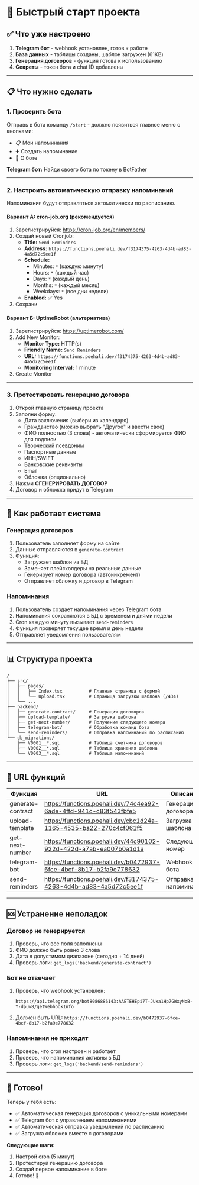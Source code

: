 # 🚀 Быстрый старт проекта

## ✅ Что уже настроено

1. **Telegram бот** - webhook установлен, готов к работе
2. **База данных** - таблицы созданы, шаблон загружен (61KB)
3. **Генерация договоров** - функция готова к использованию
4. **Секреты** - токен бота и chat ID добавлены

---

## 📋 Что нужно сделать

### 1. Проверить бота

Отправь в бота команду `/start` - должно появиться главное меню с кнопками:
- 📋 Мои напоминания
- ➕ Создать напоминание  
- 🔔 О боте

**Telegram бот:** Найди своего бота по токену в BotFather

---

### 2. Настроить автоматическую отправку напоминаний

Напоминания будут отправляться автоматически по расписанию.

#### Вариант А: cron-job.org (рекомендуется)

1. Зарегистрируйся: https://cron-job.org/en/members/
2. Создай новый Cronjob:
   - **Title:** `Send Reminders`
   - **Address:** `https://functions.poehali.dev/f3174375-4263-4d4b-ad83-4a5d72c5ee1f`
   - **Schedule:** 
     - Minutes: `*` (каждую минуту)
     - Hours: `*` (каждый час)
     - Days: `*` (каждый день)
     - Months: `*` (каждый месяц)
     - Weekdays: `*` (все дни недели)
   - **Enabled:** ✅ Yes
3. Сохрани

#### Вариант Б: UptimeRobot (альтернатива)

1. Зарегистрируйся: https://uptimerobot.com/
2. Add New Monitor:
   - **Monitor Type:** HTTP(s)
   - **Friendly Name:** `Send Reminders`
   - **URL:** `https://functions.poehali.dev/f3174375-4263-4d4b-ad83-4a5d72c5ee1f`
   - **Monitoring Interval:** 1 minute
3. Create Monitor

---

### 3. Протестировать генерацию договора

1. Открой главную страницу проекта
2. Заполни форму:
   - Дата заключения (выбери из календаря)
   - Гражданство (можно выбрать "Другое" и ввести свое)
   - ФИО полностью (3 слова) - автоматически сформируется ФИО для подписи
   - Творческий псевдоним
   - Паспортные данные
   - ИНН/SWIFT
   - Банковские реквизиты
   - Email
   - Обложка (опционально)
3. Нажми **СГЕНЕРИРОВАТЬ ДОГОВОР**
4. Договор и обложка придут в Telegram

---

## 🎯 Как работает система

### Генерация договоров

1. Пользователь заполняет форму на сайте
2. Данные отправляются в `generate-contract`
3. Функция:
   - Загружает шаблон из БД
   - Заменяет плейсхолдеры на реальные данные
   - Генерирует номер договора (автоинкремент)
   - Отправляет обложку и договор в Telegram

### Напоминания

1. Пользователь создает напоминания через Telegram бота
2. Напоминания сохраняются в БД с временем и днями недели
3. Cron каждую минуту вызывает `send-reminders`
4. Функция проверяет текущее время и день недели
5. Отправляет уведомления пользователям

---

## 📊 Структура проекта

```
/
├── src/
│   ├── pages/
│   │   ├── Index.tsx          # Главная страница с формой
│   │   └── Upload.tsx         # Страница загрузки шаблона (/434)
│   └── ...
├── backend/
│   ├── generate-contract/     # Генерация договоров
│   ├── upload-template/       # Загрузка шаблона
│   ├── get-next-number/       # Получение следующего номера
│   ├── telegram-bot/          # Обработка команд бота
│   └── send-reminders/        # Отправка напоминаний по расписанию
└── db_migrations/
    ├── V0001__*.sql           # Таблица счетчика договоров
    ├── V0002__*.sql           # Таблица хранения шаблона
    └── V0003__*.sql           # Таблица напоминаний
```

---

## 🔧 URL функций

| Функция | URL | Описание |
|---------|-----|----------|
| generate-contract | https://functions.poehali.dev/74c4ea92-6ade-4ffd-941c-c83f543fbfe5 | Генерация договора |
| upload-template | https://functions.poehali.dev/cbc1d24a-1165-4535-ba22-270c4cf061f5 | Загрузка шаблона |
| get-next-number | https://functions.poehali.dev/44c90102-922d-422d-a7ab-ea007b0a1d1a | Следующий номер |
| telegram-bot | https://functions.poehali.dev/b0472937-6fce-4bcf-8b17-b2fa9e778632 | Webhook бота |
| send-reminders | https://functions.poehali.dev/f3174375-4263-4d4b-ad83-4a5d72c5ee1f | Отправка напоминаний |

---

## 🆘 Устранение неполадок

### Договор не генерируется

1. Проверь, что все поля заполнены
2. ФИО должно быть ровно 3 слова
3. Дата в допустимом диапазоне (сегодня + 14 дней)
4. Проверь логи: `get_logs('backend/generate-contract')`

### Бот не отвечает

1. Проверь, что webhook установлен:
   ```
   https://api.telegram.org/bot8086886143:AAETEHEpi7T-JUxa1Hp7GWxyNoB-Y-dpuw8/getWebhookInfo
   ```
2. Должен быть URL: `https://functions.poehali.dev/b0472937-6fce-4bcf-8b17-b2fa9e778632`

### Напоминания не приходят

1. Проверь, что cron настроен и работает
2. Проверь, что напоминания активны в БД
3. Проверь логи: `get_logs('backend/send-reminders')`

---

## 🎉 Готово!

Теперь у тебя есть:
- ✅ Автоматическая генерация договоров с уникальными номерами
- ✅ Telegram бот с управлением напоминаниями
- ✅ Автоматическая отправка уведомлений по расписанию
- ✅ Загрузка обложек вместе с договорами

**Следующие шаги:**
1. Настрой cron (5 минут)
2. Протестируй генерацию договора
3. Создай первое напоминание в боте
4. Готово! 🚀
